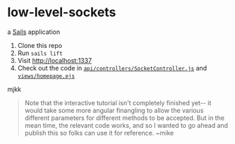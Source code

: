 # low-level-sockets

a [Sails](http://sailsjs.org) application


1. Clone this repo
2. Run `sails lift`
3. Visit [http://localhost:1337](http://localhost:1337)
4. Check out the code in [`api/controllers/SocketController.js`](./api/controllers/SocketController.js) and [`views/homepage.ejs`](./views/homepage.ejs)

mjkk
> Note that the interactive tutorial isn't completely finished yet-- it would take some more angular finangling to allow the various different parameters for different methods to be accepted.
> But in the mean time, the relevant code works, and so I wanted to go ahead and publish this so folks can use it for reference.
> ~mike
